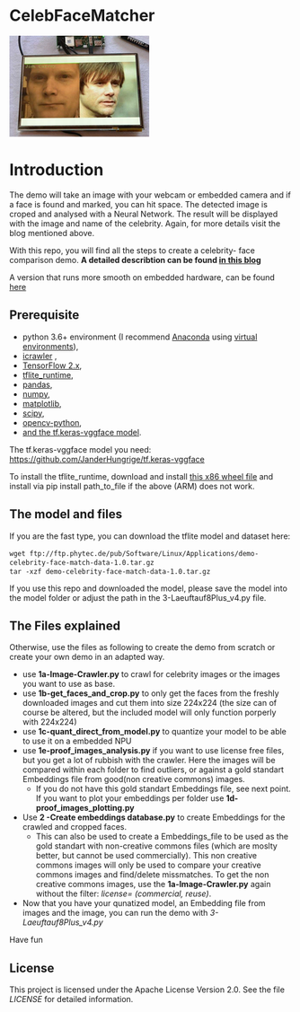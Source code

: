 # CelebFaceMatcher


![alt text](https://github.com/JanderHungrige/CelebFaceMatcher/blob/master/jandemo.png?raw=true)

# Introduction 

The demo will take an image with your webcam or embedded camera and if a face is found and marked, you can hit space. The detected image is croped and analysed with a Neural Network. The result will be displayed with the image and name of the celebrity. Again, for more details visit the blog mentioned above.  

With this repo, you will find all the steps to create a celebrity- face comparison demo. **A detailed describtion can be found [in this blog](https://janwerth.medium.com/1e4e9de660cc?source=friends_link&sk=c938b9ebfd55f8dec0b486ca746df763)**

A version that runs more smooth on embedded hardware, can be found [here](https://github.com/phytec/demo-celebrity-face-match)

## Prerequisite

* python 3.6+ environment (I recommend [Anaconda](https://www.anaconda.com/) using [virtual environments](https://docs.conda.io/projects/conda/en/latest/user-guide/tasks/manage-environments.html)),
* [icrawler](https://pypi.org/project/icrawler/) , 
* [TensorFlow 2.x](https://pypi.org/project/tensorflow/),
* [tflite_runtime](https://pypi.org/project/tflite/),
* [pandas](https://pypi.org/project/pandas/),
* [numpy](https://pypi.org/project/numpy/),
* [matplotlib](https://pypi.org/project/matplotlib/), 
* [scipy](https://pypi.org/project/scipy/), 
* [opencv-python](https://pypi.org/project/opencv-python/),
* [and the tf.keras-vggface model](https://github.com/JanderHungrige/tf.keras-vggface).

The tf.keras-vggface model you need: https://github.com/JanderHungrige/tf.keras-vggface

To install the tflite_runtime, download and install [this x86 wheel file](https://github.com/google-coral/pycoral/releases/download/release-frogfish/tflite_runtime-2.5.0-cp36-cp36m-linux_x86_64.whl) and install via pip install path_to_file if the above (ARM) does not work.

## The model and files 
If you are the fast type, you can download the tflite model and dataset here:
```
wget ftp://ftp.phytec.de/pub/Software/Linux/Applications/demo-celebrity-face-match-data-1.0.tar.gz
tar -xzf demo-celebrity-face-match-data-1.0.tar.gz
```

If you use this repo and downloaded the model, please save the model into the model folder or adjust the path in the 3-Laeuftauf8Plus_v4.py file. 

## The Files explained
Otherwise, use the files as following to create the demo from scratch or create your own demo in an adapted way.

* use **1a-Image-Crawler.py** to crawl for celebrity images or the images you want to use as base. 
* use  **1b-get_faces_and_crop.py** to only get the faces from the freshly downloaded images and cut them into size 224x224 (the size can of course be altered, but the included model will only function porperly with 224x224)
* use **1c-quant_direct_from_model.py** to quantize your model to be able to use it on a embedded NPU
* use **1e-proof_images_analysis.py** if you want to use license free files, but you get a lot of rubbish with the crawler. Here the images will be compared within each folder to find outliers, or against a gold standart Embeddings file from good(non creative commons) images. 
  * If you do not have this gold standart Embeddings file, see next point. If you want to plot your embeddings per folder use **1d-proof_images_plotting.py**
* Use **2 -Create embeddings database.py** to create Embeddings for the crawled and cropped faces. 
  * This can also be used to create a Embeddings_file to be used as the gold standart with non-creative commons files (which are moslty better, but cannot be used commercially). This non creative commons images will only be used to compare your creative commons images and find/delete missmatches. To get the non creative commons images, use the **1a-Image-Crawler.py** again without the filter: *license= (commercial, reuse)*.
* Now that you have your qunatized model, an Embedding file from images and the image, you can run the demo with *3-Laeuftauf8Plus_v4.py* 


Have fun

## License
This project is licensed under the Apache License Version 2.0. See the file *LICENSE* for detailed information.
